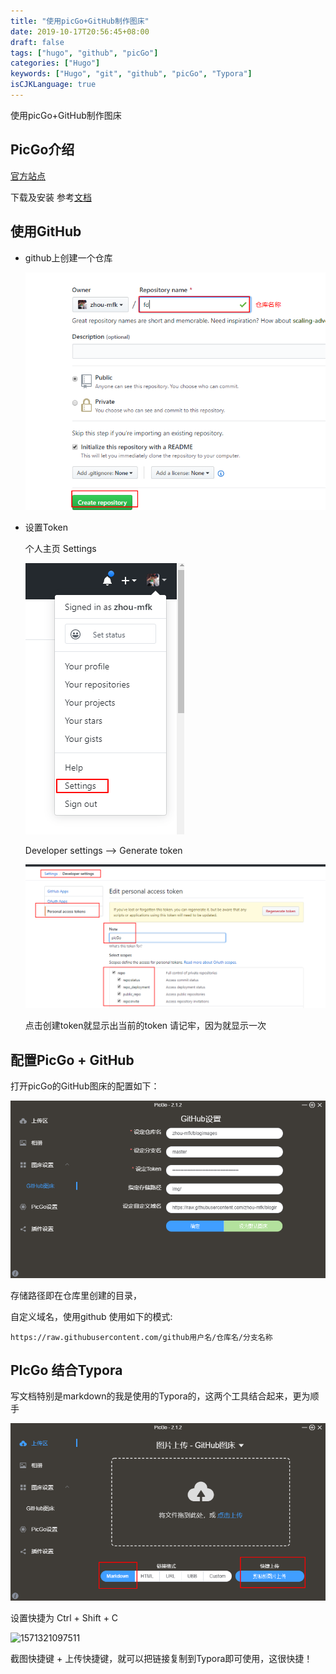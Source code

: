 ```yaml
---
title: "使用picGo+GitHub制作图床"
date: 2019-10-17T20:56:45+08:00
draft: false
tags: ["hugo", "github", "picGo"]
categories: ["Hugo"]
keywords: ["Hugo", "git", "github", "picGo", "Typora"]
isCJKLanguage: true
---
```


使用picGo+GitHub制作图床

## PicGo介绍

[官方站点]( https://molunerfinn.com/PicGo/)

下载及安装 参考[文档]( https://picgo.github.io/PicGo-Doc/zh/guide/ )

## 使用GitHub

- github上创建一个仓库

  ![](https://raw.githubusercontent.com/zhou-mfk/blogimages/master/img/20191017215146.png)

- 设置Token

  个人主页 Settings

  ![](https://raw.githubusercontent.com/zhou-mfk/blogimages/master/img/20191017215246.png)

  Developer settings --> Generate token

  ![](https://raw.githubusercontent.com/zhou-mfk/blogimages/master/img/20191017215453.png)

  点击创建token就显示出当前的token 请记牢，因为就显示一次

  

## 配置PicGo + GitHub

打开picGo的GitHub图床的配置如下：

![github图床](https://raw.githubusercontent.com/zhou-mfk/blogimages/master/img/20191017214236.png)

存储路径即在仓库里创建的目录，

自定义域名，使用github 使用如下的模式:

```
https://raw.githubusercontent.com/github用户名/仓库名/分支名称
```

## PIcGo 结合Typora 

写文档特别是markdown的我是使用的Typora的，这两个工具结合起来，更为顺手

![](https://raw.githubusercontent.com/zhou-mfk/blogimages/master/img/20191017220349.png)

设置快捷为 Ctrl + Shift + C

![1571321097511](C:\Users\zhou-\AppData\Roaming\Typora\typora-user-images\1571321097511.png)

截图快捷键 + 上传快捷键，就可以把链接复制到Typora即可使用，这很快捷！






